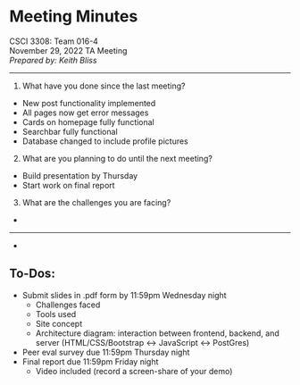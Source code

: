 
# Meeting Minutes  

CSCI 3308: Team 016-4  
November 29, 2022 TA Meeting  
*Prepared by: Keith Bliss*  

---

1. What have you done since the last meeting?  
  - New post functionality implemented  
  - All pages now get error messages  
  - Cards on homepage fully functional
  - Searchbar fully functional
  - Database changed to include profile pictures

2. What are you planning to do until the next meeting?  
  - Build presentation by Thursday  
  - Start work on final report  

3. What are the challenges you are facing?  
  - 

---

- 

## To-Dos:  

- Submit slides in .pdf form by 11:59pm Wednesday night
  - Challenges faced
  - Tools used
  - Site concept
  - Architecture diagram: interaction between frontend, backend, and server (HTML/CSS/Bootstrap <-> JavaScript <-> PostGres)
- Peer eval survey due 11:59pm Thursday night
- Final report due 11:59pm Friday night
  - Video included (record a screen-share of your demo)
